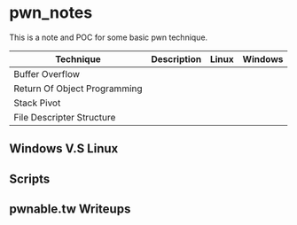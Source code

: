 # pwn_notes
This is a note and POC for some basic pwn technique. 


| Technique | Description | Linux | Windows | 
| -------- | -------- | -------- | -------- |
| Buffer Overflow     |      |      |      |
| Return Of Object Programming     |      |      |      |
| Stack Pivot     |      |      |      |
| File Descripter Structure |      |      |      |

## Windows V.S Linux

## Scripts

## pwnable.tw Writeups

